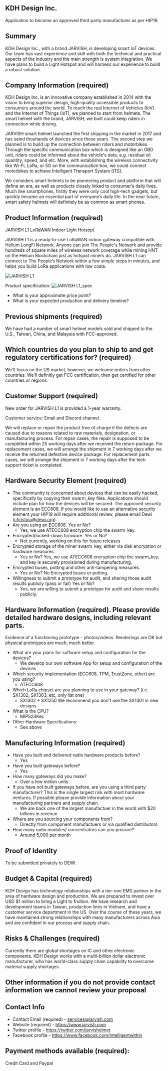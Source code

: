 ## KDH Design Inc. 

Application to become an approved third party manufacturer as per HIP19.
## Summary
KDH Design Inc., with  a brand JARVISH, is developing smart IoT devices. Our team has vast experience and skill with both the technical and practical aspects of the industry and the main strength is system integration. We have plans to build a Light Hotspot and will harness our experience to build a robust solution. 

## Company Information (required)
KDH Design Inc. is an innovative company established in 2014 with the vision to bring superior design, high-quality accessible  products to consumers around the world. To reach the real Internet of Vehicles (IoV) and the Internet of Things (IoT), we planned to start from helmets. The smart helmet with the brand, JARVISH, we built could keep riders in connection while driving.

JARVISH smart helmet  launched the first shipping in the market in 2017 and has saled thouhands of devices since these years. The second step we planned is to build up the connection between riders and motorbikes. Through the specific communication box which is designed like an OBD unit, riders could be informed about the vehicle's data, e.g. residual oil quantity, speed, and etc. More, with establishing the wireless connectivity like Wi-Fi, LoRa, or 5G on the communication box, we could connect motorbikes to achieve Intelligent Transport System (ITS).

We considers smart helmets to be pioneering product and platform that will define an era, as well as products closely linked to consumer’s daily lives. Much like smartphones, firstly they were only cool high-tech gadgets, but quickly became an essential part of everyone’s daily life. In the near future, smart safety helmets will definitely be as common as smart phones.

## Product Information (required)
JARVISH L1 LoRaWAN Indoor Light Hotsopt

JARVISH L1 is a ready-to-use LoRaWAN indoor gateway compatible with Helium LongFi Network. Anyone can join The People's Network and provide hundreds of square miles of wireless network coverage while mining HNT on the Helium Blockchain just as hotspot miners do. JARVISH L1 can connect to The People’s Network within a few simple steps in minutes, and helps you build LoRa applications with low costs.

![JARVISH L1](https://user-images.githubusercontent.com/22534769/159453687-0edb6269-0440-4ea5-850e-ca68d2775349.jpg)

Product specification:
![JARVISH L1_spec](https://user-images.githubusercontent.com/22534769/159457382-4b005b4d-08e7-4884-82df-66be914d9943.jpg)


* What is your approximate price point? 
* What is your expected production and delivery timeline? 

## Previous shipments (required)
We have had a number of smart helmet models sold and shipped to the U.S., Taiwan, China, and Malaysia with FCC-approved.

## Which countries do you plan to ship to and get regulatory certifications for? (required) 
We'll focus on the US market, however, we welcome orders from other countries. We'll definitly get FCC certification, then get certified for other countries or regions.

## Customer Support (required)
New order for JARVISH L1 is provided a 1-year warranty.

Customer service: Email and Discord channel.

We will replace or repair the product free of charge if the defects are caused due to reasons related to raw materials, designation, or manufacturing process. For repair cases, the repair is supposed to be completed within 25 working days after we received the return package. For replacement cases, we will arrange the shipment in 7 working days after we receive the returned defective device package. For replacement parts cases, we will arrange the shipment in 7 working days after the tech support ticket is completed.

## Hardware Security Element (required)
* The community is concerned about devices that can be easily hacked, specifically by copying their swarm_key files. Applications should include plan for how the devices will be secured. The approved security element is an ECC608. If you would like to use an alternative security element your HIP19 will require additional review, please email Dewi (christina@dewi.org).
* Are you using an ECC608. Yes or No? 
  * Yes, we use ATECC608 encryption chip the swarm_key.
* Encrypted/locked-down firmware. Yes or No? 
  * Not currently, working on this for future releases
* Encrypted storage of the miner swarm_key, either via disk encryption or hardware measures. 
  * Yes or No? Yes, we use ATECC608 encryption chip the swarm_key, and key is securely provisioned during manufacturing.
* Encrypted buses, potting and other anti-tampering measures. 
  * Yes or No? No Encrypted buses or potting.
* Willingness to submit a prototype for audit, and sharing those audit results publicly (pass or fail) Yes or No? 
  * Yes, we are willing to submit a prototype for audit and share results publicly.

## Hardware Information (required). Please provide detailed hardware designs, including relevant parts.
Evidence of a functioning prototype - photos/videos. Renderings are OK but physical prototypes are much, much better. 
* What are your plans for software setup and configuration for the devices?
  * We develop our own software App for setup and configuration of the devices
* Which security implementation (ECC608, TPM, TrustZone, other) are you using? 
  * ATECC608
* Which LoRa chipset are you planning to use in your gateway? (i.e. SX1302, SX1303, etc, only list one) 
  * SX1302 + SX1250
We recommend you don't use the SX1301 in new designs. 
* What is the CPU?
  * MIPS24Kec
* Other Hardware Specifications: 
  * See above

## Manufacturing Information (required)
* Have you built and delivered radio hardware products before? 
  * Yes
* Have you built gateways before? 
  * Yes
* How many gateways did you make? 
  * Over a few million units
* If you have not built gateways before, are you using a third party manufacturer? This is the single largest risk with most hardware ventures. If possible please provide information about your manufacturing partners and supply chain. 
  * We are back one of the largest manufactuer in the world with $20 billions in revenue 
* Where are you sourcing your components from? 
  * Directly from component manufactuers or via qualified distributors
* How many radio modules/ concentrators can you procure? 
  * Around 5,000 per month

## Proof of Identity
To be submitted privately to DEWI.

## Budget & Capital (required)
KDH Design has technology relationships with a tier-one EMS  partner in the area of hardware design and production. We are prepared to invest over USD $1 million to bring a Light to fruition. We have research and development teams in Taiwan,  production lines in Vietnam, and have a customer service department in the US. Over the course of these years, we have maintained strong relationships with many manufacturers across Asia and are confident in our process and supply chain.

## Risks & Challenges (required)
Currently there are global shortages on IC and other electronic components. KDH Design works with a multi-billion dollar electronic manufacturer, who has world-class supply chain capability to overcome material supply shortages.

## Other information if you do not provide contact information we cannot review your proposal
## Contact Info 
* Contact Email (required) - services@jarvish.com
* Website (required) - https://www.jarvish.com
* Twitter profile - https://twitter.com/jarvishelmet
* Facebook profile - https://www.facebook.com/Intelligentwithin


## Payment methods available (required):
Credit Card and Paypal
